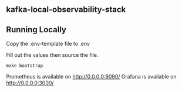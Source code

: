 ## kafka-local-observability-stack

## Running Locally

Copy the .env-template file to .env

Fill out the values then source the file.

```
make bootstrap
```

Prometheus is available on http://0.0.0.0:9090/
Grafana is available on http://0.0.0.0:3000/ 